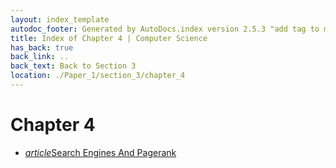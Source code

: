 ```yaml
---
layout: index_template
autodoc_footer: Generated by AutoDocs.index version 2.5.3 "add tag to make &lt;base&gt; work" ⓒ Starwort, 2020
title: Index of Chapter 4 | Computer Science
has_back: true
back_link: ..
back_text: Back to Section 3
location: ./Paper_1/section_3/chapter_4
---
```


# **Chapter 4**

- <a href='./search_engines_and_pagerank.html'><i title='MD file' class="material-icons">article</i>Search Engines And Pagerank</a>
